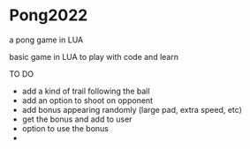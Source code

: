 # Pong2022
a pong game in LUA

basic game in LUA to play with code and learn

TO DO
- add a kind of trail following the ball
- add an option to shoot on opponent
- add bonus appearing randomly (large pad, extra speed, etc)
- get the bonus and add to user
- option to use the bonus
- 
